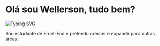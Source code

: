 <h1>Olá sou Wellerson, tudo bem?</h1>
<a href="https://git.io/typing-svg"><img src="https://readme-typing-svg.demolab.com?font=Fira+Code&pause=1000&color=D70202&random=false&width=435&lines=H%C3%A1+um+pouco+de+cada+artista+no+seu+trabalho." alt="Typing SVG" /></a>
<p>Sou estudante de Front-End e pretendo crescer e expandir para outras áreas.</p>
